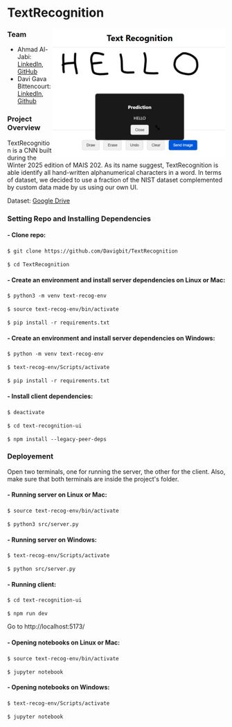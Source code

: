 # TextRecognition

<img align="right" height="300px" width="auto" src="https://github.com/Davigbit/TextRecognition/blob/main/text-recognition-ui/assets/demo.png">

### Team
- Ahmad Al-Jabi: [LinkedIn](https://www.linkedin.com/in/ahmad-al-jabi/), [GitHub](https://github.com/AhmadAl-Jabi)
- Davi Gava Bittencourt: [LinkedIn](https://www.linkedin.com/in/davigbit/), [Github](https://github.com/Davigbit)

### Project Overview

TextRecognition is a CNN built during the Winter 2025 edition of MAIS 202. As its name suggest, TextRecognition is able identify all hand-written alphanumerical characters in a word. In terms of dataset, we decided to use a fraction of the NIST dataset complemented by custom data made by us using our own UI.

Dataset: [Google Drive](https://drive.google.com/file/d/14M4CYBoxdYwFgq9y3jQUHPB-riL3e_3C/view?usp=sharing)

### Setting Repo and Installing Dependencies

#### - Clone repo:

```$ git clone https://github.com/Davigbit/TextRecognition```

```$ cd TextRecognition```

#### - Create an environment and install server dependencies on Linux or Mac:

```$ python3 -m venv text-recog-env```

```$ source text-recog-env/bin/activate```

```$ pip install -r requirements.txt```

#### - Create an environment and install server dependencies on Windows:

```$ python -m venv text-recog-env```

```$ text-recog-env/Scripts/activate```

```$ pip install -r requirements.txt```

#### - Install client dependencies:

```$ deactivate```

```$ cd text-recognition-ui```

```$ npm install --legacy-peer-deps```

### Deployement

Open two terminals, one for running the server, the other for the client. 
Also, make sure that both terminals are inside the project's folder.

#### - Running server on Linux or Mac:

 ```$ source text-recog-env/bin/activate```

 ```$ python3 src/server.py```

#### - Running server on Windows:

```$ text-recog-env/Scripts/activate```

```$ python src/server.py```

#### - Running client:

```$ cd text-recognition-ui```

```$ npm run dev```

Go to http://localhost:5173/

#### - Opening notebooks on Linux or Mac:

```$ source text-recog-env/bin/activate```

```$ jupyter notebook```

#### - Opening notebooks on Windows:

```$ text-recog-env/Scripts/activate```

```$ jupyter notebook```
